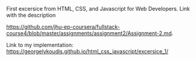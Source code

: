 First excersice from HTML, CSS, and Javascript for Web Developers.
Link with the description 

https://github.com/jhu-ep-coursera/fullstack-course4/blob/master/assignments/assignment2/Assignment-2.md.

Link to my implementation: https://georgelykoudis.github.io/html_css_javascript/excersice_1/